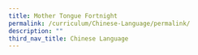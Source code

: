 ```yaml
---
title: Mother Tongue Fortnight
permalink: /curriculum/Chinese-Language/permalink/
description: ""
third_nav_title: Chinese Language
---
```

